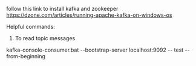 follow this link to install kafka and zookeeper
https://dzone.com/articles/running-apache-kafka-on-windows-os

Helpful commands:
1. To read topic messages

kafka-console-consumer.bat --bootstrap-server localhost:9092 --<topic-name> test --from-beginning
